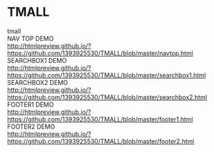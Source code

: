 # TMALL
tmall    
NAV TOP DEMO    
http://htmlpreview.github.io/?https://github.com/1393925530/TMALL/blob/master/navtop.html    
SEARCHBOX1 DEMO    
http://htmlpreview.github.io/?https://github.com/1393925530/TMALL/blob/master/searchbox1.html    
SEARCHBOX2 DEMO    
http://htmlpreview.github.io/?https://github.com/1393925530/TMALL/blob/master/searchbox2.html    
FOOTER1 DEMO          
http://htmlpreview.github.io/?https://github.com/1393925530/TMALL/blob/master/footer1.html    
FOOTER2 DEMO    
http://htmlpreview.github.io/?https://github.com/1393925530/TMALL/blob/master/footer2.html    
